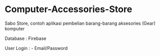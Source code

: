 # Computer-Accessories-Store
Sabo Store, contoh aplikasi pembelian barang-barang aksesories (Gear) komputer

Database : Firebase

User Login : - Email/Password
